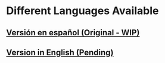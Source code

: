 # Different Languages Available

## [Versión en español (Original - WIP)](./es/README.md)

## [Version in English (Pending)](./en/README.md)
